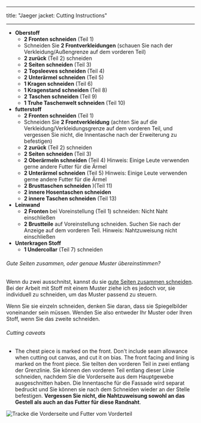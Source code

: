 - - -
title: "Jaeger jacket: Cutting Instructions"
- - -

- **Oberstoff**
  - **2 Fronten schneiden** (Teil 1)
  - Schneiden Sie **2 Frontverkleidungen** (schauen Sie nach der Verkleidung/Außengrenze auf dem vorderen Teil)
  - **2 zurück** (Teil 2) schneiden
  - **2 Seiten schneiden** (Teil 3)
  - **2 Topsleeves schneiden** (Teil 4)
  - **2 Unterärmel schneiden** (Teil 5)
  - **1 Kragen schneiden** (Teil 6)
  - **1 Kragenstand schneiden** (Teil 8)
  - **2 Taschen schneiden** (Teil 9)
  - **1 Truhe Taschenwelt schneiden** (Teil 10)
- **futterstoff**
  - **2 Fronten schneiden** (Teil 1)
  - Schneiden Sie **2 Frontverkleidung** (achten Sie auf die Verkleidung/Verkleidungsgrenze auf dem vorderen Teil, und vergessen Sie nicht, die Innentasche nach der Erweiterung zu befestigen)
  - **2 zurück** (Teil 2) schneiden
  - **2 Seiten schneiden** (Teil 3)
  - **2 Oberärmeln schneiden** (Teil 4) Hinweis: Einige Leute verwenden gerne andere Futter für die Ärmel
  - **2 Unterärmel schneiden** (Teil 5) Hinweis: Einige Leute verwenden gerne andere Futter für die Ärmel
  - **2 Brusttaschen schneiden** )(Teil 11)
  - **2 innere Hosentaschen schneiden**
  - **2 innere Taschen schneiden** (Teil 13)
- **Leinwand**
  - **2 Fronten** bei Voreinstellung (Teil 1) schneiden: Nicht Naht einschließen
  - **2 Brustteile** auf Voreinstellung schneiden. Suchen Sie nach der Anzeige auf dem vorderen Teil. Hinweis: Nahtzuweisung nicht einschließen
- **Unterkragen Stoff**
  - **1 Undercollar** (Teil 7) schneiden

<Note>

###### Gute Seiten zusammen, oder genaue Muster übereinstimmen?

Wenn du zwei ausschnitst, kannst du sie [gute Seiten zusammen schneiden](/docs/sewing/good-sides-together).
Bei der Arbeit mit Stoff mit einem Muster ziehe ich es jedoch vor, sie individuell zu schneiden, um das Muster passend zu steuern.

Wenn Sie sie einzeln schneiden, denken Sie daran, dass sie Spiegelbilder voneinander sein müssen. Wenden Sie also entweder Ihr Muster oder Ihren Stoff, wenn Sie das zweite schneiden.

</Note>

<Warning>

###### Cutting caveats

- The chest piece is marked on the front.
Don't include seam allowance when cutting out canvas, and cut it on bias.
The front facing and lining is marked on the front piece. Sie teilten den vorderen Teil in zwei entlang der Grenzlinie. Sie können den vorderen Teil entlang dieser Linie schneiden, nachdem Sie die Vorderseite aus dem Hauptgewebe ausgeschnitten haben. Die Innentasche für die Fassade wird separat bedruckt und Sie können sie nach dem Schneiden wieder an der Stelle befestigen. **Vergessen Sie nicht, die Nahtzuweisung sowohl an das Gestell als auch an das Futter für diese Randnaht**.

![Tracke die Vorderseite und Futter vom Vorderteil](cuttingCaveat.svg)

</Warning>
